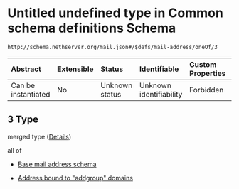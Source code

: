 # Untitled undefined type in Common schema definitions Schema

```txt
http://schema.nethserver.org/mail.json#/$defs/mail-address/oneOf/3
```



| Abstract            | Extensible | Status         | Identifiable            | Custom Properties | Additional Properties | Access Restrictions | Defined In                                      |
| :------------------ | :--------- | :------------- | :---------------------- | :---------------- | :-------------------- | :------------------ | :---------------------------------------------- |
| Can be instantiated | No         | Unknown status | Unknown identifiability | Forbidden         | Allowed               | none                | [mail.json\*](mail.json "open original schema") |

## 3 Type

merged type ([Details](mail-defs-mail-address-oneof-3.md))

all of

* [Base mail address schema](mail-defs-base-mail-address-schema.md "check type definition")

* [Address bound to "addgroup" domains](mail-defs-mail-address-oneof-3-allof-address-bound-to-addgroup-domains.md "check type definition")
